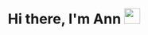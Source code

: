 <h1 align="center">Hi there, I'm Ann 
<img src="https://github.com/blackcater/blackcater/raw/main/images/Hi.gif" height="32"/></h1>